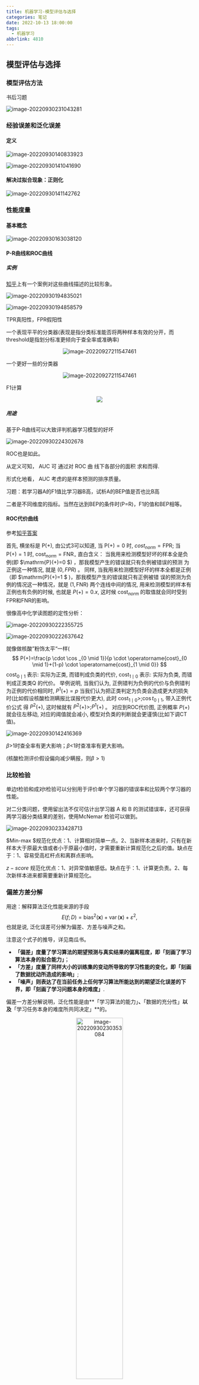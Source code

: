 ```yaml
---
title: 机器学习-模型评估与选择
categories: 笔记
date: 2022-10-13 18:00:00
tags:
  - 机器学习
abbrlink: 4810
---
```

## 模型评估与选择

### 模型评估方法

书后习题

![image-20220930231043281](/Users/tianjiaye/临时文稿/gather_md/机器学习-模型评估与选择.assets/20220930234157710423_473_image-20220930231043281.png)

### 经验误差和泛化误差

#### 定义

![image-20220930140833923](/Users/tianjiaye/临时文稿/gather_md/机器学习-模型评估与选择.assets/20220930234159328307_660_image-20220930140833923.png)

![image-20220930141041690](/Users/tianjiaye/临时文稿/gather_md/机器学习-模型评估与选择.assets/20220930234200690193_368_image-20220930141041690.png)

#### 解决过拟合现象：正则化

![image-20220930141142762](/Users/tianjiaye/临时文稿/gather_md/机器学习-模型评估与选择.assets/20220930234202870906_724_image-20220930141142762.png)

### 性能度量

#### 基本概念

![image-20220930163038120](/Users/tianjiaye/临时文稿/gather_md/机器学习-模型评估与选择.assets/20220930234204833875_372_image-20220930163038120.png)

#### P-R曲线和ROC曲线



##### 实例

[知乎](https://zhuanlan.zhihu.com/p/92218196)上有一个案例对这些曲线描述的比较形象。

![image-20220930194835021](/Users/tianjiaye/临时文稿/gather_md/机器学习-模型评估与选择.assets/20220930234208101296_478_image-20220930194835021.png)

![image-20220930194858579](/Users/tianjiaye/临时文稿/gather_md/机器学习-模型评估与选择.assets/20220930234209475943_307_image-20220930194858579.png)

TPR真阳性，FPR假阳性

一个表现平平的分类器(表现是指分类标准能否将两种样本有效的分开，而threshold是指划分标准更倾向于查全率或准确率)

<p align="center"><img alt="image-20220927211547461" height=""src="/Users/tianjiaye/临时文稿/gather_md/机器学习-模型评估与选择.assets/20220930234211807031_249_norm.gif" width=""/></p>

一个更好一些的分类器
<p align="center"><img alt="image-20220927211547461" height="" src="/Users/tianjiaye/临时文稿/gather_md/机器学习-模型评估与选择.assets/20220930234215190380_315_norm2.gif" width=""/></p>

F1计算

<p align="center"><img src="/Users/tianjiaye/临时文稿/gather_md/机器学习-模型评估与选择.assets/20220930234218188978_486_F1.gif" width="" hight=""/></p>

##### 用途

基于P-R曲线可以大致评判机器学习模型的好坏

![image-20220930224302678](/Users/tianjiaye/临时文稿/gather_md/机器学习-模型评估与选择.assets/20220930234219845677_195_image-20220930224302678.png)

ROC也是如此。

从定义可知， AUC 可 通过对 ROC 曲 线下各部分的面积 求和而得.

形式化地看， AUC 考虑的是样本预测的排序质量。

习题：若学习器A的F1值比学习器B高，试析A的BEP值是否也比B高

二者是不同维度的指标。当然在达到BEP的条件时(P=R)，F1的值和BEP相等。

#### ROC代价曲线

参考[知乎答案](https://www.zhihu.com/question/63492375)

首先, 横坐标是 $\mathrm{P}(+)$, 由公式3可以知道, 当 $\mathrm{P}(+)=0$ 时, ${c o s t}_{n o r m}=\mathrm{FPR}$; 当 $\mathrm{P}(+)=1$ 时, $\operatorname{cost}_{n o r m}=\mathrm{FNR}_{\circ}$
直白含义：
当我用来检测模型好坏的样本全是负例(即 $\mathrm{P}(+)=0 $) ，那我模型产生的错误就只有负例被错误的预测 为正例这一种情况, 就是 $(0, F P R)$ 。
同样, 当我用来检测模型好坏的样本全都是正例（即 $\mathrm{P}(+)=1 $ )，那我模型产生的错误就只有正例被错 误的预测为负例的情况这一种情况，就是 $(1, \mathrm{FNR})$ 
两个连线中间的情况, 用来检测模型的样本有正例也有负例的时候, 也就是 $P(+)=0 . x$, 这时候 $\operatorname{cost}_{n o r m}$ 的取值就会同时受到FPR和FNR的影响。

很像高中化学读图题的定性分析：

![image-20220930222355725](/Users/tianjiaye/临时文稿/gather_md/机器学习-模型评估与选择.assets/20220930234221742723_477_image-20220930222355725.png)

![image-20220930222637642](/Users/tianjiaye/临时文稿/gather_md/机器学习-模型评估与选择.assets/20220930234223625316_668_image-20220930222637642.png)

就像做核酸”粉饰太平“一样(
$$
P(+)=\frac{p \cdot \cos _{0 \mid 1}}{p \cdot \operatorname{cost}_{0 \mid 1}+(1-p) \cdot \operatorname{cost}_{1 \mid 0}}
$$
$\operatorname{cost}_{0 \mid 1}$ 表示: 实际为正类, 而错判成负类的代价, $\operatorname{cost}_{1 \mid 0}$ 表示: 实际为负类, 而错判成正类类Q 的代价。
举例说明, 当我们认为, 正例错判为负例的代价与负例错判为正例的代价相同时, $P^1(+)=p$
当我们认为把正类判定为负类会造成更大的损失时(比如假设核酸检测瞒报比误报代价更大), 此时 $\operatorname{cost}_{1 \mid 0}>;\cos t_{0 \mid 1}$, 带入正例代价公式
得 $P^2(+)$, 这时候就有 $P^2(+)>;P^1(+)$ 。
对应到ROC代价图, 正例概率 $P(+)$ 就会往左移动, 对应的阈值就会减小, 模型对负类的判断就会更谨慎(比如下调CT值)。



![image-20220930142416369](/Users/tianjiaye/临时文稿/gather_md/机器学习-模型评估与选择.assets/20220930234224685263_266_image-20220930142416369.png)



$\beta$&gt;1时查全率有更大影响；$\beta$&lt;1时查准率有更大影响。

(核酸检测评价假设偏向减少瞒报，则$\beta>1$)

### 比较检验

单边t检验和成对t检验可以分别用于评价单个学习器的错误率和比较两个学习器的性能。

对二分类问题，使用留出法不仅可估计出学习器 A 和 B 的测试错误率，还可获得两学习器分类结果的差别，使用McNemar 检验可以做到。

![image-20220930233428713](/Users/tianjiaye/临时文稿/gather_md/机器学习-模型评估与选择.assets/20220930234226080145_532_image-20220930233428713.png)



$Min-max $规范化优点：1、计算相对简单一点。2、当新样本进来时，只有在新样本大于原最大值或者小于原最小值时，才需要重新计算规范化之后的值。缺点在于：1、容易受高杠杆点和离群点影响。

$z-score$ 规范化优点：1、对异常值敏感低。缺点在于：1、计算更负责。2、每次新样本进来都需要重新计算规范化。

### 偏差方差分解

用途：解释算法泛化性能来源的手段
$$
E(f ; D)=\operatorname{bias}^2(\boldsymbol{x})+\operatorname{var}(\boldsymbol{x})+\varepsilon^2,
$$
也就是说, 泛化误差可分解为偏差、方差与噪声之和。

注意这个式子的推导，详见南瓜书。

- **「偏差」**度量了学习算法的期望预测与真实结果的偏离程度，即**「刻画了学习算法本身的拟合能力」**；
- **「方差」**度量了同样大小的训练集的变动所导致的学习性能的变化，即**「刻画了数据扰动所造成的影响」**;
- **「噪声」**则表达了在当前任务上任何学习算法所能达到的期望泛化误差的下界，即**「刻画了学习问题本身的难度」**.

偏差一方差分解说明，泛化性能是由**「学习算法的能力」**、**「数据的充分性」**以及**「学习任务本身的难度所共同决定」**的。

<p align="center"><img alt="image-20220930230353084" height="50%" src="/Users/tianjiaye/临时文稿/gather_md/机器学习-模型评估与选择.assets/20220930234228241789_843_image-20220930230353084.png" width="50%"/></p>

随训练强度，偏差减小，方差增大，即学习的越充分，但受数据影响越大，可能出现过拟合现象。

